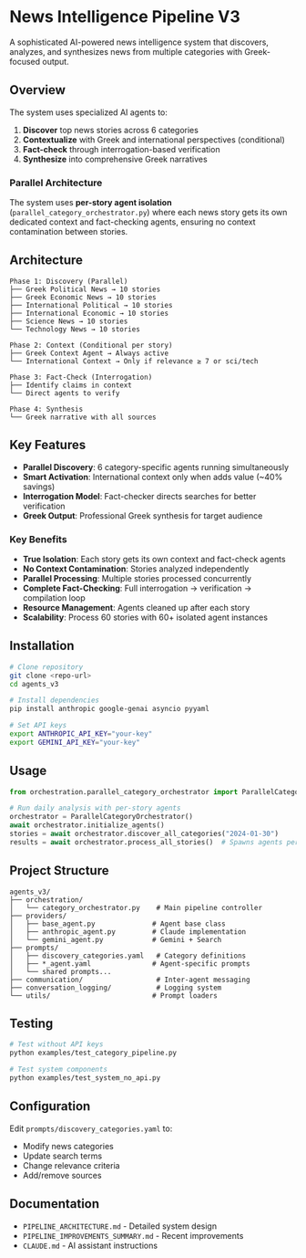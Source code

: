 # News Intelligence Pipeline V3

A sophisticated AI-powered news intelligence system that discovers, analyzes, and synthesizes news from multiple categories with Greek-focused output.

## Overview

The system uses specialized AI agents to:
1. **Discover** top news stories across 6 categories
2. **Contextualize** with Greek and international perspectives (conditional)
3. **Fact-check** through interrogation-based verification
4. **Synthesize** into comprehensive Greek narratives

### Parallel Architecture

The system uses **per-story agent isolation** (`parallel_category_orchestrator.py`) where each news story gets its own dedicated context and fact-checking agents, ensuring no context contamination between stories.

## Architecture

```
Phase 1: Discovery (Parallel)
├── Greek Political News → 10 stories
├── Greek Economic News → 10 stories
├── International Political → 10 stories
├── International Economic → 10 stories
├── Science News → 10 stories
└── Technology News → 10 stories

Phase 2: Context (Conditional per story)
├── Greek Context Agent → Always active
└── International Context → Only if relevance ≥ 7 or sci/tech

Phase 3: Fact-Check (Interrogation)
├── Identify claims in context
└── Direct agents to verify

Phase 4: Synthesis
└── Greek narrative with all sources
```

## Key Features

- **Parallel Discovery**: 6 category-specific agents running simultaneously
- **Smart Activation**: International context only when adds value (~40% savings)
- **Interrogation Model**: Fact-checker directs searches for better verification
- **Greek Output**: Professional Greek synthesis for target audience

### Key Benefits

- **True Isolation**: Each story gets its own context and fact-check agents
- **No Context Contamination**: Stories analyzed independently
- **Parallel Processing**: Multiple stories processed concurrently
- **Complete Fact-Checking**: Full interrogation → verification → compilation loop
- **Resource Management**: Agents cleaned up after each story
- **Scalability**: Process 60 stories with 60+ isolated agent instances

## Installation

```bash
# Clone repository
git clone <repo-url>
cd agents_v3

# Install dependencies
pip install anthropic google-genai asyncio pyyaml

# Set API keys
export ANTHROPIC_API_KEY="your-key"
export GEMINI_API_KEY="your-key"
```

## Usage

```python
from orchestration.parallel_category_orchestrator import ParallelCategoryOrchestrator

# Run daily analysis with per-story agents
orchestrator = ParallelCategoryOrchestrator()
await orchestrator.initialize_agents()
stories = await orchestrator.discover_all_categories("2024-01-30")
results = await orchestrator.process_all_stories()  # Spawns agents per story
```

## Project Structure

```
agents_v3/
├── orchestration/
│   └── category_orchestrator.py    # Main pipeline controller
├── providers/
│   ├── base_agent.py              # Agent base class
│   ├── anthropic_agent.py         # Claude implementation
│   └── gemini_agent.py            # Gemini + Search
├── prompts/
│   ├── discovery_categories.yaml   # Category definitions
│   ├── *_agent.yaml               # Agent-specific prompts
│   └── shared prompts...
├── communication/                  # Inter-agent messaging
├── conversation_logging/           # Logging system
└── utils/                         # Prompt loaders
```

## Testing

```bash
# Test without API keys
python examples/test_category_pipeline.py

# Test system components
python examples/test_system_no_api.py
```

## Configuration

Edit `prompts/discovery_categories.yaml` to:
- Modify news categories
- Update search terms
- Change relevance criteria
- Add/remove sources

## Documentation

- `PIPELINE_ARCHITECTURE.md` - Detailed system design
- `PIPELINE_IMPROVEMENTS_SUMMARY.md` - Recent improvements
- `CLAUDE.md` - AI assistant instructions